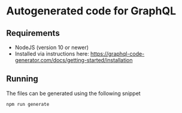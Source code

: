 # Autogenerated code for GraphQL

## Requirements

- NodeJS (version 10 or newer)
- Installed via instructions here: https://graphql-code-generator.com/docs/getting-started/installation

## Running

The files can be generated using the following snippet

```
npm run generate
```